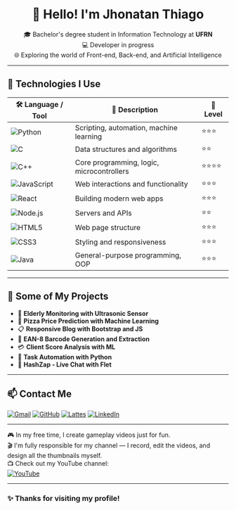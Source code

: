 <h1 align="center">👋 Hello! I'm Jhonatan Thiago</h1>

<p align="center">
  🎓 Bachelor's degree student in Information Technology at <strong>UFRN</strong> <br>
  💻 Developer in progress <br>
  🌐 Exploring the world of Front-end, Back-end, and Artificial Intelligence
</p>

---

## 🚀 Technologies I Use

| 🛠 Language / Tool       | 💬 Description                         | 🚀 Level |
|-------------------------|---------------------------------------|----------|
| ![Python](https://img.shields.io/badge/Python-3776AB?logo=python&logoColor=white) | Scripting, automation, machine learning | ⭐⭐⭐ |
| ![C](https://img.shields.io/badge/C-00599C?logo=c&logoColor=white) | Data structures and algorithms | ⭐⭐ |
| ![C++](https://img.shields.io/badge/C++-00599C?logo=c%2b%2b&logoColor=white) | Core programming, logic, microcontrollers | ⭐⭐⭐⭐ |
| ![JavaScript](https://img.shields.io/badge/JavaScript-F7DF1E?logo=javascript&logoColor=black) | Web interactions and functionality | ⭐⭐⭐ |
| ![React](https://img.shields.io/badge/React-61DAFB?logo=react&logoColor=black) | Building modern web apps | ⭐⭐⭐ |
| ![Node.js](https://img.shields.io/badge/Node.js-339933?logo=node.js&logoColor=white) | Servers and APIs | ⭐⭐ |
| ![HTML5](https://img.shields.io/badge/HTML5-E34F26?logo=html5&logoColor=white) | Web page structure | ⭐⭐⭐ |
| ![CSS3](https://img.shields.io/badge/CSS3-1572B6?logo=css3&logoColor=white) | Styling and responsiveness | ⭐⭐⭐ |
| ![Java](https://img.shields.io/badge/Java-ED8B00?logo=java&logoColor=white) | General-purpose programming, OOP | ⭐⭐⭐ |

---

## 🧩 Some of My Projects

- 🎯 **Elderly Monitoring with Ultrasonic Sensor**
- 🍕 **Pizza Price Prediction with Machine Learning**
- 📋 **Responsive Blog with Bootstrap and JS**
- 🧾 **EAN-8 Barcode Generation and Extraction**
- 💳 **Client Score Analysis with ML**
- 🤖 **Task Automation with Python**
- 💬 **HashZap - Live Chat with Flet**

---

## 📫 Contact Me

[![Gmail](https://img.shields.io/badge/Gmail-D14836?logo=gmail&logoColor=white)](mailto:thiago.pereira.087@ufrn.edu.br) 
[![GitHub](https://img.shields.io/badge/GitHub-100000?logo=github&logoColor=white)](https://github.com/jhonatanthiago)
[![Lattes](https://img.shields.io/badge/Lattes-007ACC?logo=academia&logoColor=white)](http://lattes.cnpq.br/2938394897999447) 
[![LinkedIn](https://img.shields.io/badge/LinkedIn-0077B5?logo=linkedin&logoColor=white)](https://www.linkedin.com/in/jhonatanthiago/)

---

🎮 In my free time, I create gameplay videos just for fun.  
🎬 I'm fully responsible for my channel — I record, edit the videos, and design all the thumbnails myself.  
📺 Check out my YouTube channel:  
[![YouTube](https://img.shields.io/badge/YouTube-FF0000?logo=youtube&logoColor=white)](https://www.youtube.com/@bellonthi)


---

### ✨ Thanks for visiting my profile!
